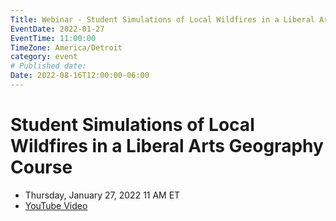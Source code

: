 ```yaml
---
Title: Webinar - Student Simulations of Local Wildfires in a Liberal Arts Geography Course
EventDate: 2022-01-27
EventTime: 11:00:00
TimeZone: America/Detroit
category: event
# Published date:
Date: 2022-08-16T12:00:00-06:00
---
```



# Student Simulations of Local Wildfires in a Liberal Arts Geography Course

* Thursday, January 27, 2022 11 AM ET
* [YouTube Video](https://www.youtube.com/watch?v=UrfiBa2EqPA)
